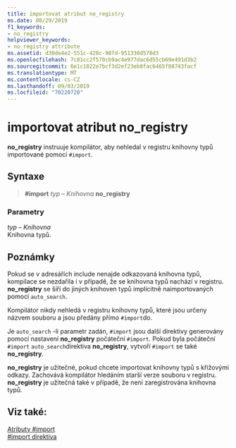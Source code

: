 ```yaml
---
title: importovat atribut no_registry
ms.date: 08/29/2019
f1_keywords:
- no_registry
helpviewer_keywords:
- no_registry attribute
ms.assetid: d30de4e2-551c-428c-98fd-951330d578d3
ms.openlocfilehash: 7c81cc2f570cb9ac4e977dac6d55cb69e491d3b2
ms.sourcegitcommit: 6e1c1822e7bcf3d2ef23eb8fac6465f88743facf
ms.translationtype: MT
ms.contentlocale: cs-CZ
ms.lasthandoff: 09/03/2019
ms.locfileid: "70220720"
---
```

# <a name="no_registry-import-attribute"></a>importovat atribut no_registry

**no_registry** instruuje kompilátor, aby nehledal v registru knihovny typů importované pomocí `#import`.

## <a name="syntax"></a>Syntaxe

> **#import** *typ – Knihovna* **no_registry**

### <a name="parameters"></a>Parametry

*typ – Knihovna*\
Knihovna typů.

## <a name="remarks"></a>Poznámky

Pokud se v adresářích include nenajde odkazovaná knihovna typů, kompilace se nezdařila i v případě, že se knihovna typů nachází v registru.  **no_registry** se šíří do jiných knihoven typů implicitně naimportovaných pomocí `auto_search`.

Kompilátor nikdy nehledá v registru knihovny typů, které jsou určeny názvem souboru a jsou předány přímo `#import`do.

Je `auto_search` -li parametr zadán, `#import` jsou další direktivy generovány pomocí nastavení **no_registry** počáteční `#import`. Pokud byla počáteční `#import` `auto_search`direktiva **no_registry**, vytvoří `#import` se také **no_registry**.

**no_registry** je užitečné, pokud chcete importovat knihovny typů s křížovými odkazy. Zachovává kompilátor hledáním starší verze souboru v registru. **no_registry** je užitečná také v případě, že není zaregistrována knihovna typů.

## <a name="see-also"></a>Viz také:

[Atributy #import](../preprocessor/hash-import-attributes-cpp.md)\
[#import direktiva](../preprocessor/hash-import-directive-cpp.md)
